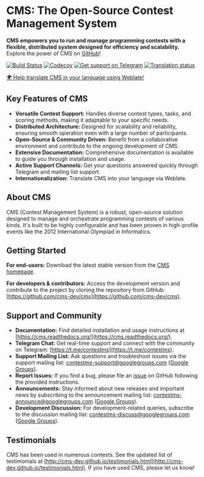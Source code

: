 # CMS: The Open-Source Contest Management System

**CMS empowers you to run and manage programming contests with a flexible, distributed system designed for efficiency and scalability.**  Explore the power of CMS on [GitHub](https://github.com/cms-dev/cms)!

[![Build Status](https://github.com/cms-dev/cms/actions/workflows/main.yml/badge.svg)](https://github.com/cms-dev/cms/actions)
[![Codecov](https://codecov.io/gh/cms-dev/cms/branch/main/graph/badge.svg)](https://codecov.io/gh/cms-dev/cms)
[![Get support on Telegram](https://img.shields.io/badge/Questions%3F-Join%20the%20Telegram%20group!-%2326A5E4?style=flat&logo=telegram)](https://t.me/contestms)
[![Translation status](https://hosted.weblate.org/widget/cms/svg-badge.svg)](https://hosted.weblate.org/engage/cms/)

[🌍 Help translate CMS in your language using Weblate!](https://hosted.weblate.org/engage/cms/)

## Key Features of CMS

*   **Versatile Contest Support:**  Handles diverse contest types, tasks, and scoring methods, making it adaptable to your specific needs.
*   **Distributed Architecture:** Designed for scalability and reliability, ensuring smooth operation even with a large number of participants.
*   **Open-Source & Community Driven:** Benefit from a collaborative environment and contribute to the ongoing development of CMS.
*   **Extensive Documentation:** Comprehensive documentation is available to guide you through installation and usage.
*   **Active Support Channels:**  Get your questions answered quickly through Telegram and mailing list support.
*   **Internationalization:** Translate CMS into your language via Weblate.

## About CMS

CMS (Contest Management System) is a robust, open-source solution designed to manage and orchestrate programming contests of various kinds.  It's built to be highly configurable and has been proven in high-profile events like the 2012 International Olympiad in Informatics.

## Getting Started

**For end-users:** Download the latest stable version from the [CMS homepage](http://cms-dev.github.io/).

**For developers & contributors:**  Access the development version and contribute to the project by cloning the repository from GitHub: [https://github.com/cms-dev/cms](https://github.com/cms-dev/cms).

## Support and Community

*   **Documentation:**  Find detailed installation and usage instructions at [https://cms.readthedocs.org/](https://cms.readthedocs.org/).
*   **Telegram Chat:** Get real-time support and connect with the community on Telegram: [https://t.me/contestms](https://t.me/contestms).
*   **Support Mailing List:** Ask questions and troubleshoot issues via the support mailing list: <contestms-support@googlegroups.com> ([Google Groups](https://groups.google.com/forum/#!forum/contestms-support)).
*   **Report Issues:**  If you find a bug, please file an [issue](https://github.com/cms-dev/cms/issues) on GitHub following the provided instructions.
*   **Announcements:** Stay informed about new releases and important news by subscribing to the announcement mailing list: <contestms-announce@googlegroups.com> ([Google Groups](https://groups.google.com/forum/#!forum/contestms-announce)).
*   **Development Discussion:**  For development-related queries, subscribe to the discussion mailing list: <contestms-discuss@googlegroups.com> ([Google Groups](https://groups.google.com/forum/#!forum/contestms-discuss)).

## Testimonials

CMS has been used in numerous contests.  See the updated list of testimonials at [http://cms-dev.github.io/testimonials.html](http://cms-dev.github.io/testimonials.html).  If you have used CMS, please let us know!